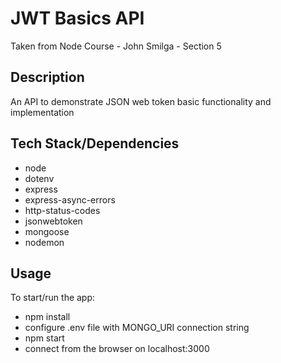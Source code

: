 # JWT Basics API

Taken from Node Course - John Smilga - Section 5

## Description

An API to demonstrate JSON web token basic functionality and implementation

## Tech Stack/Dependencies

- node
- dotenv
- express
- express-async-errors
- http-status-codes
- jsonwebtoken
- mongoose
- nodemon

## Usage

To start/run the app:

- npm install
- configure .env file with MONGO_URI connection string
- npm start
- connect from the browser on localhost:3000
